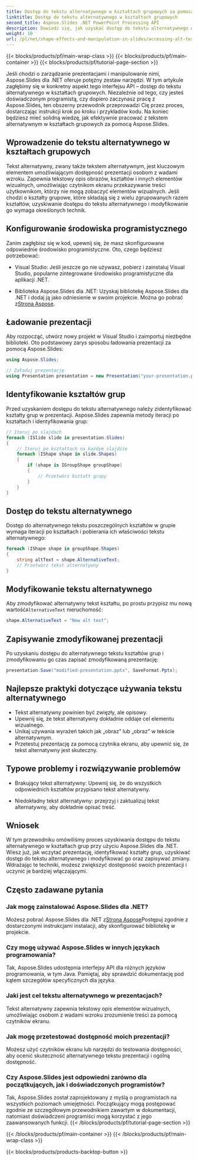 ```yaml
---
title: Dostęp do tekstu alternatywnego w kształtach grupowych za pomocą Aspose.Slides
linktitle: Dostęp do tekstu alternatywnego w kształtach grupowych
second_title: Aspose.Slides .NET PowerPoint Processing API
description: Dowiedz się, jak uzyskać dostęp do tekstu alternatywnego w kształtach grupowych za pomocą Aspose.Slides dla .NET. Przewodnik krok po kroku z przykładami kodu.
weight: 10
url: /pl/net/shape-effects-and-manipulation-in-slides/accessing-alt-text-group-shapes/
---
```


{{< blocks/products/pf/main-wrap-class >}}
{{< blocks/products/pf/main-container >}}
{{< blocks/products/pf/tutorial-page-section >}}


Jeśli chodzi o zarządzanie prezentacjami i manipulowanie nimi, Aspose.Slides dla .NET oferuje potężny zestaw narzędzi. W tym artykule zagłębimy się w konkretny aspekt tego interfejsu API – dostęp do tekstu alternatywnego w kształtach grupowych. Niezależnie od tego, czy jesteś doświadczonym programistą, czy dopiero zaczynasz pracę z Aspose.Slides, ten obszerny przewodnik przeprowadzi Cię przez proces, dostarczając instrukcji krok po kroku i przykładów kodu. Na koniec będziesz mieć solidną wiedzę, jak efektywnie pracować z tekstem alternatywnym w kształtach grupowych za pomocą Aspose.Slides.

## Wprowadzenie do tekstu alternatywnego w kształtach grupowych

Tekst alternatywny, zwany także tekstem alternatywnym, jest kluczowym elementem umożliwiającym dostępność prezentacji osobom z wadami wzroku. Zapewnia tekstowy opis obrazów, kształtów i innych elementów wizualnych, umożliwiając czytnikom ekranu przekazywanie treści użytkownikom, którzy nie mogą zobaczyć elementów wizualnych. Jeśli chodzi o kształty grupowe, które składają się z wielu zgrupowanych razem kształtów, uzyskiwanie dostępu do tekstu alternatywnego i modyfikowanie go wymaga określonych technik.

## Konfigurowanie środowiska programistycznego

Zanim zagłębisz się w kod, upewnij się, że masz skonfigurowane odpowiednie środowisko programistyczne. Oto, czego będziesz potrzebować:

- Visual Studio: Jeśli jeszcze go nie używasz, pobierz i zainstaluj Visual Studio, popularne zintegrowane środowisko programistyczne dla aplikacji .NET.

-  Biblioteka Aspose.Slides dla .NET: Uzyskaj bibliotekę Aspose.Slides dla .NET i dodaj ją jako odniesienie w swoim projekcie. Można go pobrać z[Strona Aspose](https://reference.aspose.com/slides/net/).

## Ładowanie prezentacji

Aby rozpocząć, utwórz nowy projekt w Visual Studio i zaimportuj niezbędne biblioteki. Oto podstawowy zarys sposobu ładowania prezentacji za pomocą Aspose.Slides:

```csharp
using Aspose.Slides;

// Załaduj prezentację
using Presentation presentation = new Presentation("your-presentation.pptx");
```

## Identyfikowanie kształtów grup

Przed uzyskaniem dostępu do tekstu alternatywnego należy zidentyfikować kształty grup w prezentacji. Aspose.Slides zapewnia metody iteracji po kształtach i identyfikowania grup:

```csharp
// Iteruj po slajdach
foreach (ISlide slide in presentation.Slides)
{
    // Iteruj po kształtach na każdym slajdzie
    foreach (IShape shape in slide.Shapes)
    {
        if (shape is IGroupShape groupShape)
        {
            // Przetwórz kształt grupy
        }
    }
}
```

## Dostęp do tekstu alternatywnego

Dostęp do alternatywnego tekstu poszczególnych kształtów w grupie wymaga iteracji po kształtach i pobierania ich właściwości tekstu alternatywnego:

```csharp
foreach (IShape shape in groupShape.Shapes)
{
    string altText = shape.AlternativeText;
    // Przetwórz tekst alternatywny
}
```

## Modyfikowanie tekstu alternatywnego

 Aby zmodyfikować alternatywny tekst kształtu, po prostu przypisz mu nową wartość`AlternativeText` nieruchomość:

```csharp
shape.AlternativeText = "New alt text";
```

## Zapisywanie zmodyfikowanej prezentacji

Po uzyskaniu dostępu do alternatywnego tekstu kształtów grup i zmodyfikowaniu go czas zapisać zmodyfikowaną prezentację:

```csharp
presentation.Save("modified-presentation.pptx", SaveFormat.Pptx);
```

## Najlepsze praktyki dotyczące używania tekstu alternatywnego

- Tekst alternatywny powinien być zwięzły, ale opisowy.
- Upewnij się, że tekst alternatywny dokładnie oddaje cel elementu wizualnego.
- Unikaj używania wyrażeń takich jak „obraz” lub „obraz” w tekście alternatywnym.
- Przetestuj prezentację za pomocą czytnika ekranu, aby upewnić się, że tekst alternatywny jest skuteczny.

## Typowe problemy i rozwiązywanie problemów

- Brakujący tekst alternatywny: Upewnij się, że do wszystkich odpowiednich kształtów przypisano tekst alternatywny.

- Niedokładny tekst alternatywny: przejrzyj i zaktualizuj tekst alternatywny, aby dokładnie opisać treść.

## Wniosek

W tym przewodniku omówiliśmy proces uzyskiwania dostępu do tekstu alternatywnego w kształtach grup przy użyciu Aspose.Slides dla .NET. Wiesz już, jak wczytać prezentację, identyfikować kształty grup, uzyskiwać dostęp do tekstu alternatywnego i modyfikować go oraz zapisywać zmiany. Wdrażając te techniki, możesz zwiększyć dostępność swoich prezentacji i uczynić je bardziej włączającymi.

## Często zadawane pytania

### Jak mogę zainstalować Aspose.Slides dla .NET?

 Możesz pobrać Aspose.Slides dla .NET z[Strona Aspose](https://reference.aspose.com/slides/net/)Postępuj zgodnie z dostarczonymi instrukcjami instalacji, aby skonfigurować bibliotekę w projekcie.

### Czy mogę używać Aspose.Slides w innych językach programowania?

Tak, Aspose.Slides udostępnia interfejsy API dla różnych języków programowania, w tym Java. Pamiętaj, aby sprawdzić dokumentację pod kątem szczegółów specyficznych dla języka.

### Jaki jest cel tekstu alternatywnego w prezentacjach?

Tekst alternatywny zapewnia tekstowy opis elementów wizualnych, umożliwiając osobom z wadami wzroku zrozumienie treści za pomocą czytników ekranu.

### Jak mogę przetestować dostępność moich prezentacji?

Możesz użyć czytników ekranu lub narzędzi do testowania dostępności, aby ocenić skuteczność alternatywnego tekstu prezentacji i ogólną dostępność.

### Czy Aspose.Slides jest odpowiedni zarówno dla początkujących, jak i doświadczonych programistów?

Tak, Aspose.Slides został zaprojektowany z myślą o programistach na wszystkich poziomach umiejętności. Początkujący mogą postępować zgodnie ze szczegółowym przewodnikiem zawartym w dokumentacji, natomiast doświadczeni programiści mogą korzystać z jego zaawansowanych funkcji.
{{< /blocks/products/pf/tutorial-page-section >}}

{{< /blocks/products/pf/main-container >}}
{{< /blocks/products/pf/main-wrap-class >}}

{{< blocks/products/products-backtop-button >}}
